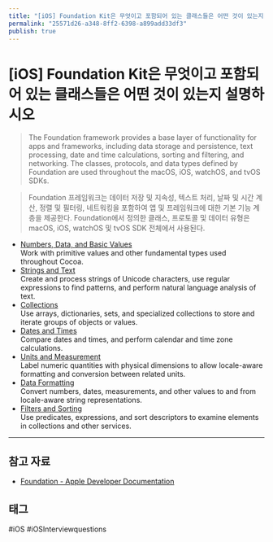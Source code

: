 ```yaml
---
title: "[iOS] Foundation Kit은 무엇이고 포함되어 있는 클래스들은 어떤 것이 있는지 설명하시오"
permalink: "25571d26-a348-8ff2-6398-a899add33df3"
publish: true
---
```


# \[iOS] Foundation Kit은 무엇이고 포함되어 있는 클래스들은 어떤 것이 있는지 설명하시오

> The Foundation framework provides a base layer of functionality for apps and frameworks, including data storage and persistence, text processing, date and time calculations, sorting and filtering, and networking. The classes, protocols, and data types defined by Foundation are used throughout the macOS, iOS, watchOS, and tvOS SDKs.

> Foundation 프레임워크는 데이터 저장 및 지속성, 텍스트 처리, 날짜 및 시간 계산, 정렬 및 필터링, 네트워킹을 포함하여 앱 및 프레임워크에 대한 기본 기능 계층을 제공한다. Foundation에서 정의한 클래스, 프로토콜 및 데이터 유형은 macOS, iOS, watchOS 및 tvOS SDK 전체에서 사용된다.

- [Numbers, Data, and Basic Values](https://developer.apple.com/documentation/foundation/numbers_data_and_basic_values)  
  Work with primitive values and other fundamental types used throughout Cocoa.
- [Strings and Text](https://developer.apple.com/documentation/foundation/strings_and_text)  
  Create and process strings of Unicode characters, use regular expressions to find patterns, and perform natural language analysis of text.
- [Collections](https://developer.apple.com/documentation/foundation/collections)  
  Use arrays, dictionaries, sets, and specialized collections to store and iterate groups of objects or values.
- [Dates and Times](https://developer.apple.com/documentation/foundation/dates_and_times)  
  Compare dates and times, and perform calendar and time zone calculations.
- [Units and Measurement](https://developer.apple.com/documentation/foundation/units_and_measurement)  
  Label numeric quantities with physical dimensions to allow locale-aware formatting and conversion between related units.
- [Data Formatting](https://developer.apple.com/documentation/foundation/data_formatting)  
  Convert numbers, dates, measurements, and other values to and from locale-aware string representations.
- [Filters and Sorting](https://developer.apple.com/documentation/foundation/filters_and_sorting)  
  Use predicates, expressions, and sort descriptors to examine elements in collections and other services.

---

## 참고 자료

- [Foundation - Apple Developer Documentation](https://developer.apple.com/documentation/foundation)

## 태그

#iOS #iOSInterviewquestions